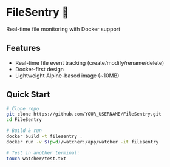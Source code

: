 # FileSentry 👀
Real-time file monitoring with Docker support

## Features
- Real-time file event tracking (create/modify/rename/delete)
- Docker-first design
- Lightweight Alpine-based image (~10MB)

## Quick Start
```bash
# Clone repo
git clone https://github.com/YOUR_USERNAME/FileSentry.git
cd FileSentry

# Build & run
docker build -t filesentry .
docker run -v $(pwd)/watcher:/app/watcher -it filesentry

# Test in another terminal:
touch watcher/test.txt
```
